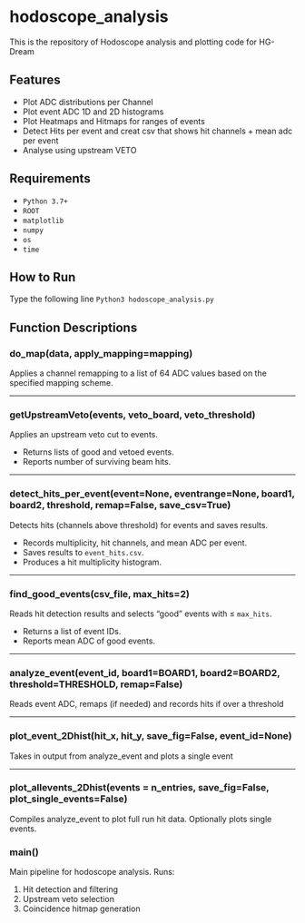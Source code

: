 # hodoscope_analysis
This is the repository of Hodoscope analysis and plotting code for HG-Dream 
## Features

- Plot ADC distributions per Channel
- Plot event ADC 1D and 2D histograms
- Plot Heatmaps and Hitmaps for ranges of events
- Detect Hits per event and creat csv that shows hit channels + mean adc per event
- Analyse using upstream VETO 
## Requirements

- `Python 3.7+`
- `ROOT`
- `matplotlib`
- `numpy`
- `os`
- `time`

## How to Run 
Type the following line
`Python3 hodoscope_analysis.py`
## Function Descriptions

### do_map(data, apply_mapping=mapping)
Applies a channel remapping to a list of 64 ADC values based on the specified mapping scheme.

---

### getUpstreamVeto(events, veto_board, veto_threshold)
Applies an upstream veto cut to events.  
- Returns lists of good and vetoed events.  
- Reports number of surviving beam hits.

---

### detect_hits_per_event(event=None, eventrange=None, board1, board2, threshold, remap=False, save_csv=True)
Detects hits (channels above threshold) for events and saves results.  
- Records multiplicity, hit channels, and mean ADC per event.  
- Saves results to `event_hits.csv`.  
- Produces a hit multiplicity histogram.

---

### find_good_events(csv_file, max_hits=2)
Reads hit detection results and selects “good” events with ≤ `max_hits`.  
- Returns a list of event IDs.  
- Reports mean ADC of good events.

---

### analyze_event(event_id, board1=BOARD1, board2=BOARD2, threshold=THRESHOLD, remap=False)
Reads event ADC, remaps (if needed) and records hits if over a threshold

---

### plot_event_2Dhist(hit_x, hit_y, save_fig=False, event_id=None)
Takes in output from analyze_event and plots a single event

---

### plot_allevents_2Dhist(events = n_entries, save_fig=False, plot_single_events=False)
Compiles analyze_event to plot full run hit data. Optionally plots single events. 

### main()
Main pipeline for hodoscope analysis. Runs:  
1. Hit detection and filtering  
2. Upstream veto selection 
4. Coincidence hitmap generation  
